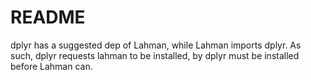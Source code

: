 README
===============

dplyr has a suggested dep of Lahman, while Lahman imports dplyr. As such,
dplyr requests lahman to be installed, by dplyr must be installed before Lahman can.
